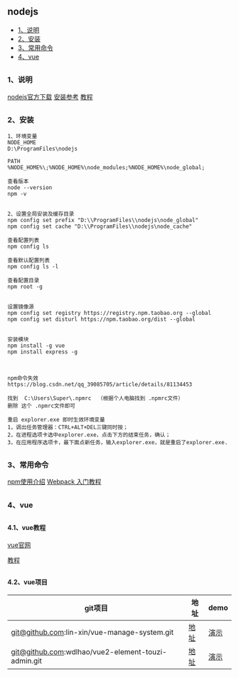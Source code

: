 ## nodejs
  
*   [1、说明](#introducer)
*   [2、安装](#install)
*   [3、常用命令](#usually)
*   [4、vue](#vue)


 <h2 id="introducer"></h2>

### 1、说明
[nodejs官方下载](  https://nodejs.org/en/download/ )
[安装参考](  https://blog.csdn.net/qq_44894359/article/details/89283325 )
[教程](  https://www.runoob.com/nodejs/nodejs-tutorial.html )


<h2 id="install"></h2>

### 2、安装
```
1、环境变量
NODE_HOME
D:\ProgramFiles\nodejs

PATH
%NODE_HOME%\;%NODE_HOME%\node_modules;%NODE_HOME%\node_global;

查看版本
node --version
npm -v


2、设置全局安装及缓存目录
npm config set prefix "D:\\ProgramFiles\\nodejs\node_global"
npm config set cache "D:\\ProgramFiles\\nodejs\node_cache"

查看配置列表
npm config ls

查看默认配置列表
npm config ls -l 

查看配置目录
npm root -g


设置镜像源
npm config set registry https://registry.npm.taobao.org --global
npm config set disturl https://npm.taobao.org/dist --global


安装模块
npm install -g vue
npm install express -g



npm命令失效
https://blog.csdn.net/qq_39085705/article/details/81134453

找到  C:\Users\Super\.npmrc  （根据个人电脑找到 .npmrc文件）
删除 这个 .npmrc文件即可

重启 explorer.exe 即时生效环境变量
1，调出任务管理器：CTRL+ALT+DEL三键同时按；
2，在进程选项卡选中explorer.exe，点击下方的结束任务，确认；
3，在应用程序选项卡，最下面点新任务，输入explorer.exe，就是重启了explorer.exe.

```



<h2 id="usually"></h2>

### 3、常用命令 
[npm使用介绍](  https://www.runoob.com/nodejs/nodejs-npm.html )
[Webpack 入门教程]( https://www.runoob.com/w3cnote/webpack-tutorial.html )




<h2 id="vue"></h2>

### 4、vue

<h2 id="document"></h2>

#### 4.1、vue教程 

[vue官网]( https://cn.vuejs.org/ )

[教程]( https://www.runoob.com/vue2/vue-tutorial.html )

<h2 id="project"></h2>

#### 4.2、vue项目 


| git项目                                              | 地址    | demo  | 
| --------                                             | -----   | ----  |
| git@github.com:lin-xin/vue-manage-system.git         | [地址]( https://github.com/lin-xin/vue-manage-system )       | [演示]( https://lin-xin.gitee.io/example/work/#/dashboard ) |
| git@github.com:wdlhao/vue2-element-touzi-admin.git   | [地址]( https://github.com/wdlhao/vue2-element-touzi-admin ) | [演示]( http://www.jiouai.com/permission/index/index )      |


